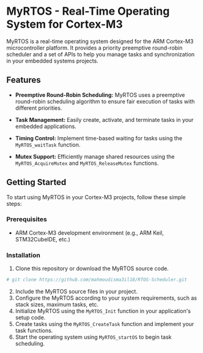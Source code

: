 # MyRTOS - Real-Time Operating System for Cortex-M3

MyRTOS is a real-time operating system designed for the ARM Cortex-M3 microcontroller platform. It provides a priority preemptive round-robin scheduler and a set of APIs to help you manage tasks and synchronization in your embedded systems projects.

## Features

- **Preemptive Round-Robin Scheduling:** MyRTOS uses a preemptive round-robin scheduling algorithm to ensure fair execution of tasks with different priorities.

- **Task Management:** Easily create, activate, and terminate tasks in your embedded applications.

- **Timing Control:** Implement time-based waiting for tasks using the `MyRTOS_waitTask` function.

- **Mutex Support:** Efficiently manage shared resources using the `MyRTOS_AcquireMutex` and `MyRTOS_ReleaseMutex` functions.

## Getting Started

To start using MyRTOS in your Cortex-M3 projects, follow these simple steps:

### Prerequisites

- ARM Cortex-M3 development environment (e.g., ARM Keil, STM32CubeIDE, etc.)

### Installation

1. Clone this repository or download the MyRTOS source code.
```bash
# git clone https://github.com/mahmoudisma3il18/RTOS-Scheduler.git
```
2. Include the MyRTOS source files in your project.
3. Configure the MyRTOS according to your system requirements, such as stack sizes, maximum tasks, etc.
4. Initialize MyRTOS using the `MyRTOS_Init` function in your application's setup code.
5. Create tasks using the `MyRTOS_CreateTask` function and implement your task functions.
6. Start the operating system using `MyRTOS_startOS` to begin task scheduling.
